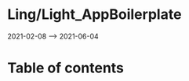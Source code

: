 Ling/Light_AppBoilerplate
================
2021-02-08 --> 2021-06-04




Table of contents
===========





